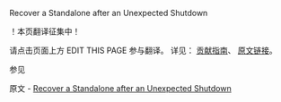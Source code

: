  Recover a Standalone after an Unexpected Shutdown

 ！本页翻译征集中！

请点击页面上方 EDIT THIS PAGE 参与翻译。
详见：
[贡献指南]( https://github.com/JinMuInfo/MongoDB-Manual-zh/blob/master/CONTRIBUTING.md )、
[原文链接](  https://docs.mongodb.com/manual/tutorial/recover-data-following-unexpected-shutdown/  )。

 参见

原文 - [Recover a Standalone after an Unexpected Shutdown]( https://docs.mongodb.com/manual/tutorial/recover-data-following-unexpected-shutdown/ )

